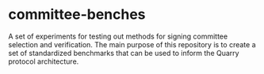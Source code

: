 # committee-benches

A set of experiments for testing out methods for signing committee selection and verification. 
The main purpose of this repository is to create a set of standardized benchmarks that can be used to inform the Quarry protocol architecture.
